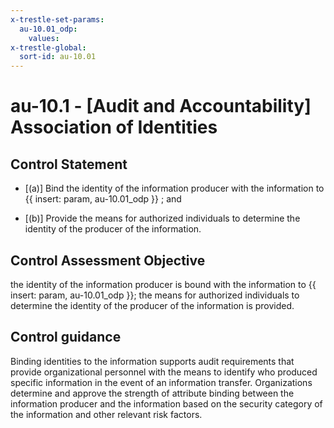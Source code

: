 ```yaml
---
x-trestle-set-params:
  au-10.01_odp:
    values:
x-trestle-global:
  sort-id: au-10.01
---
```


# au-10.1 - \[Audit and Accountability\] Association of Identities

## Control Statement

- \[(a)\] Bind the identity of the information producer with the information to {{ insert: param, au-10.01_odp }} ; and

- \[(b)\] Provide the means for authorized individuals to determine the identity of the producer of the information.

## Control Assessment Objective

the identity of the information producer is bound with the information to {{ insert: param, au-10.01_odp }};
the means for authorized individuals to determine the identity of the producer of the information is provided.

## Control guidance

Binding identities to the information supports audit requirements that provide organizational personnel with the means to identify who produced specific information in the event of an information transfer. Organizations determine and approve the strength of attribute binding between the information producer and the information based on the security category of the information and other relevant risk factors.
